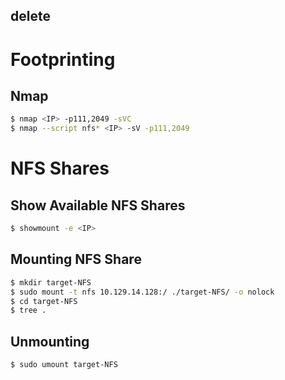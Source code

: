 ## delete


# Footprinting
## Nmap
```bash
$ nmap <IP> -p111,2049 -sVC
$ nmap --script nfs* <IP> -sV -p111,2049
```

# NFS Shares
## Show Available NFS Shares
```bash
$ showmount -e <IP> 
```

## Mounting NFS Share
```bash
$ mkdir target-NFS
$ sudo mount -t nfs 10.129.14.128:/ ./target-NFS/ -o nolock
$ cd target-NFS
$ tree .
```

## Unmounting
```bash
$ sudo umount target-NFS
```